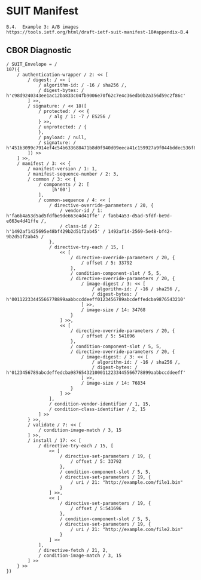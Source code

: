 <!--
 Copyright (c) 2020 SECOM CO., LTD. All Rights reserved.

 SPDX-License-Identifier: BSD-2-Clause
-->

# SUIT Manifest
    B.4.  Example 3: A/B images
    https://tools.ietf.org/html/draft-ietf-suit-manifest-18#appendix-B.4


## CBOR Diagnostic
    / SUIT_Envelope = /
    107({
        / authentication-wrapper / 2: << [
            / digest: / << [
                / algorithm-id: / -16 / sha256 /,
                / digest-bytes: / h'c98d9240343ee1ac12ba833c04fb9006e70f62c7e4c36edb0b2a356d59c2f86c'
            ] >>,
            / signature: / << 18([
                / protected: / << {
                    / alg / 1: -7 / ES256 /
                } >>,
                / unprotected: / {
                },
                / payload: / null,
                / signature: / h'451b3099c7914ef4c54b633688471b8d0f940d09eeca41c159927a9f044bddec536f83da5f1b1047bc415be013d71524ad82e4ac792a61f93dbdc875a7a6adeb'
            ]) >>
        ] >>,
        / manifest / 3: << {
            / manifest-version / 1: 1,
            / manifest-sequence-number / 2: 3,
            / common / 3: << {
                / components / 2: [
                     [h'00']
                ],
                / common-sequence / 4: << [
                    / directive-override-parameters / 20, {
                        / vendor-id / 1: h'fa6b4a53d5ad5fdfbe9de663e4d41ffe' / fa6b4a53-d5ad-5fdf-be9d-e663e4d41ffe /,
                        / class-id / 2: h'1492af1425695e48bf429b2d51f2ab45' / 1492af14-2569-5e48-bf42-9b2d51f2ab45 /
                    },
                    / directive-try-each / 15, [
                        << [
                            / directive-override-parameters / 20, {
                                / offset / 5: 33792
                            },
                            / condition-component-slot / 5, 5,
                            / directive-override-parameters / 20, {
                                / image-digest / 3: << [
                                    / algorithm-id: / -16 / sha256 /,
                                    / digest-bytes: / h'00112233445566778899aabbccddeeff0123456789abcdeffedcba9876543210'
                                ] >>,
                                / image-size / 14: 34768
                            }
                        ] >>,
                        << [
                            / directive-override-parameters / 20, {
                                / offset / 5: 541696
                            },
                            / condition-component-slot / 5, 5,
                            / directive-override-parameters / 20, {
                                / image-digest: / 3: << [
                                    / algorithm-id: / -16 / sha256 /,
                                    / digest-bytes: / h'0123456789abcdeffedcba987654321000112233445566778899aabbccddeeff'
                                ] >>,
                                / image-size / 14: 76834
                            }
                        ] >>
                    ],
                    / condition-vendor-identifier / 1, 15,
                    / condition-class-identifier / 2, 15
                ] >>
            } >>,
            / validate / 7: << [
                / condition-image-match / 3, 15
            ] >>,
            / install / 17: << [
                / directive-try-each / 15, [
                    << [
                        / directive-set-parameters / 19, {
                            / offset / 5: 33792
                        },
                        / condition-component-slot / 5, 5,
                        / directive-set-parameters / 19, {
                            / uri / 21: "http://example.com/file1.bin"
                        }
                    ] >>,
                    << [
                        / directive-set-parameters / 19, {
                            / offset / 5:541696
                        },
                        / condition-component-slot / 5, 5,
                        / directive-set-parameters / 19, {
                            / uri / 21: "http://example.com/file2.bin"
                        }
                    ] >>
                ],
                / directive-fetch / 21, 2,
                / condition-image-match / 3, 15
            ] >>
        } >>
    })
